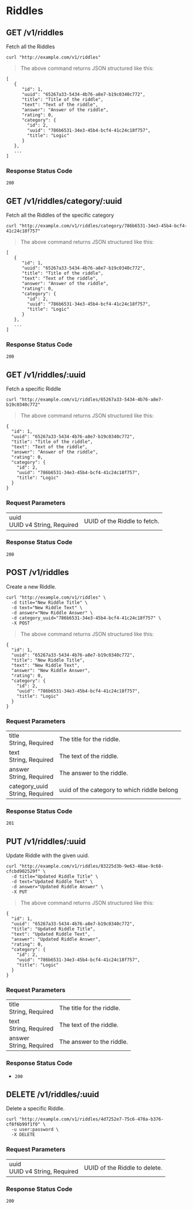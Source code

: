 # Riddles

## GET /v1/riddles
Fetch all the Riddles

```language-curl
curl "http://example.com/v1/riddles"
```

> The above command returns JSON structured like this:

```language-javascript
[
   {
      "id": 1,
      "uuid": "65267a33-5434-4b76-a8e7-b19c0340c772",
      "title": "Title of the riddle",
      "text": "Text of the riddle",
      "answer": "Answer of the riddle",
      "rating": 0,
      "category": {
        "id": 2,
        "uuid": "786b6531-34e3-45b4-bcf4-41c24c18f757",
        "title": "Logic"
      }
   },
   ...
]
```

### Response Status Code
`200`


## GET /v1/riddles/category/:uuid
Fetch all the Riddles of the specific category

```language-curl
curl "http://example.com/v1/riddles/category/786b6531-34e3-45b4-bcf4-41c24c18f757"
```

> The above command returns JSON structured like this:

```language-javascript
[
   {
      "id": 1,
      "uuid": "65267a33-5434-4b76-a8e7-b19c0340c772",
      "title": "Title of the riddle",
      "text": "Text of the riddle",
      "answer": "Answer of the riddle",
      "rating": 0,
      "category": {
        "id": 2,
        "uuid": "786b6531-34e3-45b4-bcf4-41c24c18f757",
        "title": "Logic"
      }
   },
   ...
]
```

### Response Status Code
`200`


## GET /v1/riddles/:uuid
Fetch a specific Riddle

```language-curl
curl "http://example.com/v1/riddles/65267a33-5434-4b76-a8e7-b19c0340c772"
```

> The above command returns JSON structured like this:

```language-javascript
{
  "id": 1,
  "uuid": "65267a33-5434-4b76-a8e7-b19c0340c772",
  "title": "Title of the riddle",
  "text": "Text of the riddle",
  "answer": "Answer of the riddle",
  "rating": 0,
  "category": {
    "id": 2,
    "uuid": "786b6531-34e3-45b4-bcf4-41c24c18f757",
    "title": "Logic"
  }
}
```

### Request Parameters
<table class="attributes">
  <tr>
    <td>uuid<div>UUID v4 String, <span class="req">Required</span></div></td>
    <td>UUID of the Riddle to fetch.</td>
  </tr>
</table>

### Response Status Code
`200`



## POST /v1/riddles
Create a new Riddle.

```language-curl
curl "http://example.com/v1/riddles" \
  -d title="New Riddle Title" \
  -d text="New Riddle Text" \
  -d answer="New Riddle Answer" \
  -d category_uuid="786b6531-34e3-45b4-bcf4-41c24c18f757" \
  -X POST
```

> The above command returns JSON structured like this:

```language-javascript
{
  "id": 1,
  "uuid": "65267a33-5434-4b76-a8e7-b19c0340c772",
  "title": "New Riddle Title",
  "text": "New Riddle Text",
  "answer": "New Riddle Answer",
  "rating": 0,
  "category": {
    "id": 2,
    "uuid": "786b6531-34e3-45b4-bcf4-41c24c18f757",
    "title": "Logic"
  }
}
```


### Request Parameters
<table class="attributes">
  <tr>
    <td>title<div>String, <span class="req">Required</span></div></td>
    <td>
      The title for the riddle.
    </td>
  </tr>
  <tr>
    <td>text<div>String, <span class="req">Required</span></div></td>
    <td>
      The text of the riddle.
    </td>
  </tr>
  <tr>
    <td>answer<div>String, <span class="req">Required</span></div></td>
    <td>
      The answer to the riddle.
    </td>
  </tr>
  <tr>
    <td>category_uuid<div>String, <span class="req">Required</span></div></td>
    <td>
      uuid of the category to which riddle belong
    </td>
  </tr>
</table>

### Response Status Code
`201`



## PUT /v1/riddles/:uuid
Update Riddle with the given uuid.

```language-curl
curl "http://example.com/v1/riddles/83225d3b-9e63-48ae-9c68-cfcbd902529f" \
  -d title="Updated Riddle Title" \
  -d text="Updated Riddle Text" \
  -d answer="Updated Riddle Answer" \
  -X PUT
```

> The above command returns JSON structured like this:

```language-javascript
{
  "id": 1,
  "uuid": "65267a33-5434-4b76-a8e7-b19c0340c772",
  "title": "Updated Riddle Title",
  "text": "Updated Riddle Text",
  "answer": "Updated Riddle Answer",
  "rating": 0,
  "category": {
    "id": 2,
    "uuid": "786b6531-34e3-45b4-bcf4-41c24c18f757",
    "title": "Logic"
  }
}
```

### Request Parameters
<table class="attributes">
  <tr>
    <td>title<div>String, <span class="req">Required</span></div></td>
    <td>
      The title for the riddle.
    </td>
  </tr>
  <tr>
    <td>text<div>String, <span class="req">Required</span></div></td>
    <td>
      The text of the riddle.
    </td>
  </tr>
  <tr>
    <td>answer<div>String, <span class="req">Required</span></div></td>
    <td>
      The answer to the riddle.
    </td>
  </tr>
</table>

### Response Status Code
 * `200`


## DELETE /v1/riddles/:uuid
Delete a specific Riddle.

```language-curl
curl "http://example.com/v1/riddles/4d7252e7-75c6-470a-b376-cf8f6b99f1f0" \
  -u user:password \
  -X DELETE
```

### Request Parameters
<table class="attributes">
  <tr>
    <td>uuid<div>UUID v4 String, <span class="req">Required</span></div></td>
    <td>UUID of the Riddle to delete.</td>
  </tr>
</table>

### Response Status Code
`200`
